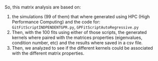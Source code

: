 So, this matrix analysis are based on:
1) the simulations (99 of them) that where generated using HPC (High Performance Computing) and the code for: `GitFitScriptINDPENDENTGPR.py`, `GPFitScriptAutoRegressive.py`
2) Then, with the 100 fits using either of those scripts, the generated kernels where paired with the matrices properties (eigenvalues, condition number, etc) and the results where saved in a csv file.
3) Then, we analyzed to see if the different kernels could be associated with the different matrix properties. 